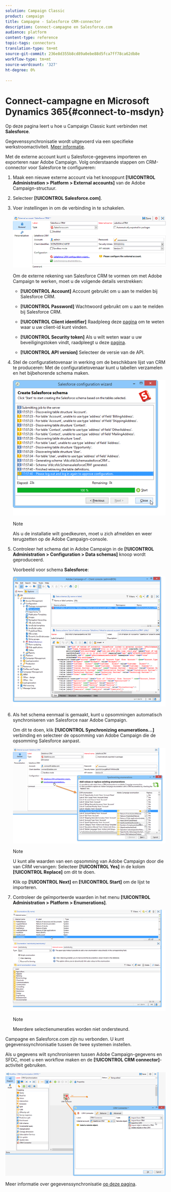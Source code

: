 ```yaml
---
solution: Campaign Classic
product: campaign
title: Campagne - Salesforce CRM-connector
description: Connect-campagne en Salesforce.com
audience: platform
content-type: reference
topic-tags: connectors
translation-type: tm+mt
source-git-commit: 236e8d355b8cd89a0ebe88d5fca7ff78ca62db8e
workflow-type: tm+mt
source-wordcount: '327'
ht-degree: 0%

---
```



# Connect-campagne en Microsoft Dynamics 365{#connect-to-msdyn}

Op deze pagina leert u hoe u Campaign Classic kunt verbinden met **Salesforce**.

Gegevenssynchronisatie wordt uitgevoerd via een specifieke werkstroomactiviteit. [Meer informatie](../../platform/using/crm-data-sync.md).


Met de externe account kunt u Salesforce-gegevens importeren en exporteren naar Adobe Campaign.
Volg onderstaande stappen om CRM-connector voor Salesforce te configureren:

1. Maak een nieuwe externe account via het knooppunt **[!UICONTROL Administration > Platform > External accounts]** van de Adobe Campaign-structuur.
1. Selecteer **[!UICONTROL Salesforce.com]**.
1. Voer instellingen in om de verbinding in te schakelen.

   ![](assets/ext_account_17.png)

   Om de externe rekening van Salesforce CRM te vormen om met Adobe Campaign te werken, moet u de volgende details verstrekken:

   * **[!UICONTROL Account]**
Account gebruikt om u aan te melden bij Salesforce CRM.

   * **[!UICONTROL Password]**
Wachtwoord gebruikt om u aan te melden bij Salesforce CRM.

   * **[!UICONTROL Client identifier]**
Raadpleeg deze  [pagina](https://help.salesforce.com/articleView?id=000205876&amp;type=1) om te weten waar u uw client-id kunt vinden.

   * **[!UICONTROL Security token]**
Als u wilt weten waar u uw beveiligingstoken vindt, raadpleegt u deze  [pagina](https://help.salesforce.com/articleView?id=000205876&amp;type=1).

   * **[!UICONTROL API version]**
Selecteer de versie van de API.
1. Stel de configuratietovenaar in werking om de beschikbare lijst van CRM te produceren: Met de configuratietovenaar kunt u tabellen verzamelen en het bijbehorende schema maken.

   ![](assets/crm_connectors_sfdc_launch.png)

   >[!NOTE]
   >
   >Als u de installatie wilt goedkeuren, moet u zich afmelden en weer terugzetten op de Adobe Campaign-console.

1. Controleer het schema dat in Adobe Campaign in de **[!UICONTROL Administration > Configuration > Data schemas]** knoop wordt geproduceerd.

   Voorbeeld voor schema **Salesforce**:

   ![](assets/crm_connectors_sfdc_table.png)

1. Als het schema eenmaal is gemaakt, kunt u opsommingen automatisch synchroniseren van Salesforce naar Adobe Campaign.

   Om dit te doen, klik **[!UICONTROL Synchronizing enumerations...]** verbinding en selecteer de opsomming van Adobe Campaign die de opsomming Salesforce aanpast.



   ![](assets/crm_connectors_sfdc_enum.png)

   >[!NOTE]
   >
   >U kunt alle waarden van een opsomming van Adobe Campaign door die van CRM vervangen: Selecteer **[!UICONTROL Yes]** in de kolom **[!UICONTROL Replace]** om dit te doen.


   Klik op **[!UICONTROL Next]** en **[!UICONTROL Start]** om de lijst te importeren.

1. Controleer de geïmporteerde waarden in het menu **[!UICONTROL Administration > Platform > Enumerations]**.

   ![](assets/crm_connectors_sfdc_exe.png)

   >[!NOTE]
   >
   > Meerdere selectienumeraties worden niet ondersteund.

Campagne en Salesforce.com zijn nu verbonden. U kunt gegevenssynchronisatie tussen de twee systemen instellen.

Als u gegevens wilt synchroniseren tussen Adobe Campaign-gegevens en SFDC, moet u een workflow maken en de **[!UICONTROL CRM connector]**-activiteit gebruiken.

![](assets/crm_connectors_sfdc_wf.png)

Meer informatie over gegevenssynchronisatie [op deze pagina](../../platform/using/crm-data-sync.md).


